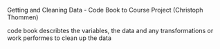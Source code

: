 Getting and Cleaning Data - Code Book to Course Project (Christoph Thommen)

code book describtes the variables, the data and any transformations or work performes to clean up the data
